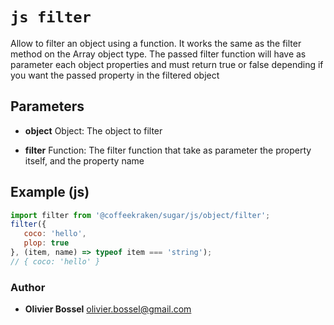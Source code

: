 


<!-- @namespace    sugar.js.object -->
<!-- @name    filter -->

# ```js filter ```


Allow to filter an object using a function. It works the same as the filter method on the Array object type.
The passed filter function will have as parameter each object properties and must return true or false depending if you want the
passed property in the filtered object

## Parameters

- **object**  Object: The object to filter

- **filter**  Function: The filter function that take as parameter the property itself, and the property name



## Example (js)

```js
import filter from '@coffeekraken/sugar/js/object/filter';
filter({
   coco: 'hello',
   plop: true
}, (item, name) => typeof item === 'string');
// { coco: 'hello' }
```


### Author
- **Olivier Bossel** <a href="mailto:olivier.bossel@gmail.com">olivier.bossel@gmail.com</a> 



